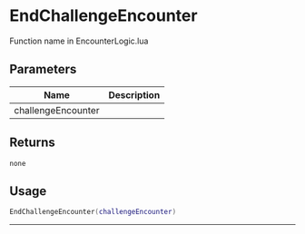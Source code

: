 # EndChallengeEncounter

Function name in EncounterLogic.lua

## Parameters

| Name               | Description |
| ------------------ | ----------- |
| challengeEncounter |             |

## Returns

`none`

## Usage

```lua
EndChallengeEncounter(challengeEncounter)
```

---
